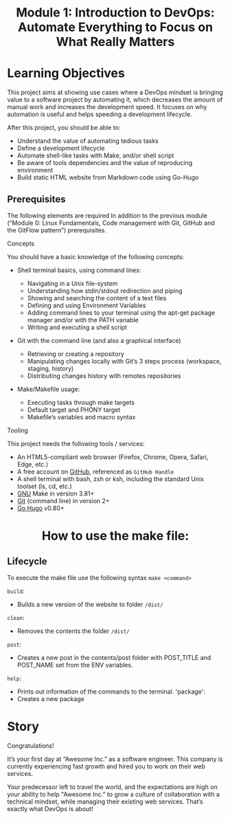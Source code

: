 <h1 align="center"> Module 1: Introduction to DevOps: Automate Everything to Focus on What Really Matters

# Learning Objectives
This project aims at showing use cases where a DevOps mindset is bringing value to a software project by automating it, which decreases the amount of manual work and increases the development speed. It focuses on why automation is useful and helps speeding a development lifecycle.

After this project, you should be able to:

- Understand the value of automating tedious tasks
- Define a development lifecycle
- Automate shell-like tasks with Make, and/or shell script
- Be aware of tools dependencies and the value of reproducing environment
- Build static HTML website from Markdown code using Go-Hugo

## Prerequisites

The following elements are required In addition to the previous module (“Module 0: Linux Fundamentals, Code management with Git, GitHub and the GitFlow pattern”) prerequisites.

Concepts

You should have a basic knowledge of the following concepts:

- Shell terminal basics, using command lines:

	- Navigating in a Unix file-system
	- Understanding how stdin/stdout redirection and piping
	- Showing and searching the content of a text files
	- Defining and using Environment Variables
	- Adding command lines to your terminal using the apt-get package manager and/or with the PATH variable
	- Writing and executing a shell script

- Git with the command line (and also a graphical interface)

	- Retrieving or creating a repository
	- Manipulating changes locally with Git’s 3 steps process (workspace, staging, history)
	- Distributing changes history with remotes repositories

- Make/Makefile usage:

	- Executing tasks through make targets
	- Default target and PHONY target
	- Makefile’s variables and macro syntax

Tooling

This project needs the following tools / services:

- An HTML5-compliant web browser (Firefox, Chrome, Opera, Safari, Edge, etc.)
- A free account on [GitHub](https://github.com/), referenced as `GitHub Handle`
- A shell terminal with bash, zsh or ksh, including the standard Unix toolset (ls, cd, etc.)
- [GNU](https://www.gnu.org/software/make/) Make in version 3.81+
- [Git](https://git-scm.com/book/en/v2/Getting-Started-The-Command-Line) (command line) in version 2+
- [Go Hugo](https://gohugo.io/) v0.80+


<h1 align="center"> How to use the make file:

## Lifecycle

To execute the make file use the following syntax `make <command>`

`build`:
- Builds a new version of the website to folder `/dist/` 

`clean`:
- Removes the contents the folder  `/dist/`

`post`:
- Creates a new post in the contents/post folder with POST_TITLE and POST_NAME set from the ENV variables.

`help`:
- Prints out information of the commands to the terminal.
'package':
- Creates a new package

# Story
Congratulations!

It’s your first day at “Awesome Inc.” as a software engineer. This company is currently experiencing fast growth and hired you to work on their web services.

Your predecessor left to travel the world, and the expectations are high on your ability to help "Awesome Inc.” to grow a culture of collaboration with a technical mindset, while managing their existing web services. That’s exactly what DevOps is about!
